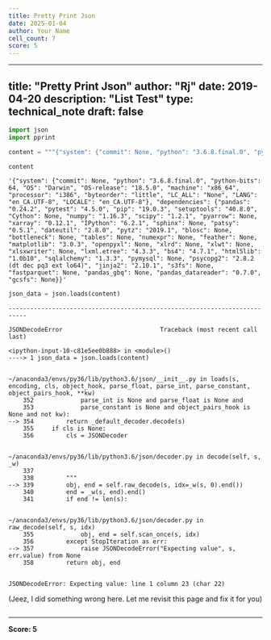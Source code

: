 ```yaml
---
title: Pretty Print Json
date: 2025-01-04
author: Your Name
cell_count: 7
score: 5
---
```


---
title: "Pretty Print Json"
author: "Rj"
date: 2019-04-20
description: "List Test"
type: technical_note
draft: false
---

```python
import json
import pprint
```


```python
content = """{"system": {"commit": None, "python": "3.6.8.final.0", "python-bits": 64, "OS": "Darwin", "OS-release": "18.5.0", "machine": "x86_64", "processor": "i386", "byteorder": "little", "LC_ALL": "None", "LANG": "en_CA.UTF-8", "LOCALE": "en_CA.UTF-8"}, "dependencies": {"pandas": "0.24.2", "pytest": "4.5.0", "pip": "19.0.3", "setuptools": "40.8.0", "Cython": None, "numpy": "1.16.3", "scipy": "1.2.1", "pyarrow": None, "xarray": "0.12.1", "IPython": "6.2.1", "sphinx": None, "patsy": "0.5.1", "dateutil": "2.8.0", "pytz": "2019.1", "blosc": None, "bottleneck": None, "tables": None, "numexpr": None, "feather": None, "matplotlib": "3.0.3", "openpyxl": None, "xlrd": None, "xlwt": None, "xlsxwriter": None, "lxml.etree": "4.3.3", "bs4": "4.7.1", "html5lib": "1.0b10", "sqlalchemy": "1.3.3", "pymysql": None, "psycopg2": "2.8.2 (dt dec pq3 ext lo64)", "jinja2": "2.10.1", "s3fs": None, "fastparquet": None, "pandas_gbq": None, "pandas_datareader": "0.7.0", "gcsfs": None}}"""
```


```python
content
```




    '{"system": {"commit": None, "python": "3.6.8.final.0", "python-bits": 64, "OS": "Darwin", "OS-release": "18.5.0", "machine": "x86_64", "processor": "i386", "byteorder": "little", "LC_ALL": "None", "LANG": "en_CA.UTF-8", "LOCALE": "en_CA.UTF-8"}, "dependencies": {"pandas": "0.24.2", "pytest": "4.5.0", "pip": "19.0.3", "setuptools": "40.8.0", "Cython": None, "numpy": "1.16.3", "scipy": "1.2.1", "pyarrow": None, "xarray": "0.12.1", "IPython": "6.2.1", "sphinx": None, "patsy": "0.5.1", "dateutil": "2.8.0", "pytz": "2019.1", "blosc": None, "bottleneck": None, "tables": None, "numexpr": None, "feather": None, "matplotlib": "3.0.3", "openpyxl": None, "xlrd": None, "xlwt": None, "xlsxwriter": None, "lxml.etree": "4.3.3", "bs4": "4.7.1", "html5lib": "1.0b10", "sqlalchemy": "1.3.3", "pymysql": None, "psycopg2": "2.8.2 (dt dec pq3 ext lo64)", "jinja2": "2.10.1", "s3fs": None, "fastparquet": None, "pandas_gbq": None, "pandas_datareader": "0.7.0", "gcsfs": None}}'




```python
json_data = json.loads(content)
```


    ---------------------------------------------------------------------------

    JSONDecodeError                           Traceback (most recent call last)

    <ipython-input-10-c81e5ee0b888> in <module>()
    ----> 1 json_data = json.loads(content)
    

    ~/anaconda3/envs/py36/lib/python3.6/json/__init__.py in loads(s, encoding, cls, object_hook, parse_float, parse_int, parse_constant, object_pairs_hook, **kw)
        352             parse_int is None and parse_float is None and
        353             parse_constant is None and object_pairs_hook is None and not kw):
    --> 354         return _default_decoder.decode(s)
        355     if cls is None:
        356         cls = JSONDecoder


    ~/anaconda3/envs/py36/lib/python3.6/json/decoder.py in decode(self, s, _w)
        337 
        338         """
    --> 339         obj, end = self.raw_decode(s, idx=_w(s, 0).end())
        340         end = _w(s, end).end()
        341         if end != len(s):


    ~/anaconda3/envs/py36/lib/python3.6/json/decoder.py in raw_decode(self, s, idx)
        355             obj, end = self.scan_once(s, idx)
        356         except StopIteration as err:
    --> 357             raise JSONDecodeError("Expecting value", s, err.value) from None
        358         return obj, end


    JSONDecodeError: Expecting value: line 1 column 23 (char 22)


(Jeez, I did something wrong here. Let me revisit this page and fix it for you)


```python

```


---
**Score: 5**